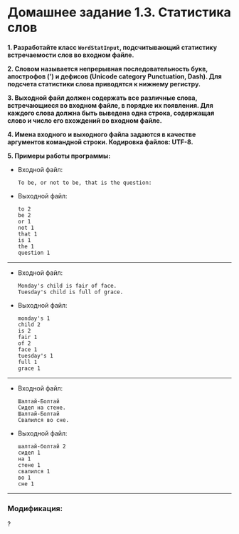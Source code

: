 # Домашнее задание 1.3. Статистика слов
**1. Разработайте класс `WordStatInput`, подсчитывающий статистику встречаемости слов во входном файле.**

**2. Словом называется непрерывная последовательность букв, апострофов (') и дефисов (Unicode category Punctuation, Dash).
Для подсчета статистики слова приводятся к нижнему регистру.**

**3. Выходной файл должен содержать все различные слова, встречающиеся во входном файле, в порядке их появления.
Для каждого слова должна быть выведена одна строка, содержащая слово и число его вхождений во входном файле.**

**4. Имена входного и выходного файла задаются в качестве аргументов командной строки. Кодировка файлов: UTF-8.**

**5. Примеры работы программы:**

* Входной файл:

      To be, or not to be, that is the question:
* Выходной файл:


      to 2
      be 2
      or 1
      not 1
      that 1
      is 1
      the 1
      question 1
___
* Входной файл:

      Monday's child is fair of face.
      Tuesday's child is full of grace.
* Выходной файл:

      monday's 1
      child 2
      is 2
      fair 1
      of 2
      face 1
      tuesday's 1
      full 1
      grace 1
___
* Входной файл:

      Шалтай-Болтай
      Сидел на стене.
      Шалтай-Болтай
      Свалился во сне.
* Выходной файл:

      шалтай-болтай 2
      сидел 1
      на 1
      стене 1
      свалился 1
      во 1
      сне 1
___

### Модификация:
?
